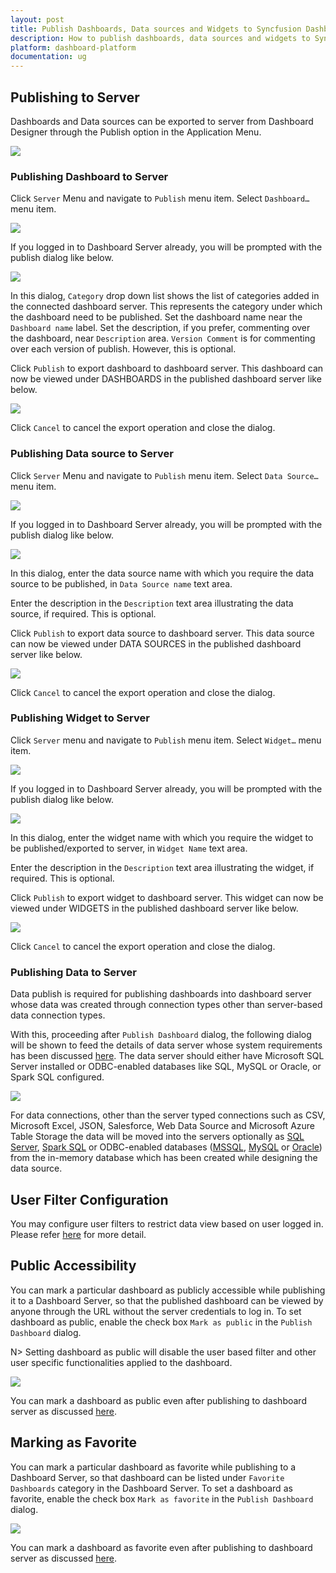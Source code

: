 ```yaml
---
layout: post
title: Publish Dashboards, Data sources and Widgets to Syncfusion Dashboard Server
description: How to publish dashboards, data sources and widgets to Syncfusion Dashboard Server
platform: dashboard-platform
documentation: ug
---
```


## Publishing to Server

Dashboards and Data sources can be exported to server from Dashboard Designer through the Publish option in the Application Menu.

![](images/exportingtoserver_publish.png)

### Publishing Dashboard to Server

Click `Server` Menu and navigate to `Publish` menu item. Select `Dashboard…` menu item.

![](images/exportingtoserver_dashboard.png)

If you logged in to Dashboard Server already, you will be prompted with the publish dialog like below.

![](images/exportingtoserver_publishdashboardwizard.png)

In this dialog, `Category` drop down list shows the list of categories added in the connected dashboard server. This represents the category under which the dashboard need to be published. Set the dashboard name near the `Dashboard name` label. Set the description, if you prefer, commenting over the dashboard, near `Description` area. `Version Comment` is for commenting over each version of publish. However, this is optional.

Click `Publish` to export dashboard to dashboard server. This dashboard can now be viewed under DASHBOARDS in the published dashboard server like below.

![](images/exportingtoserver_selectdashboard.png)

Click `Cancel` to cancel the export operation and close the dialog.

### Publishing Data source to Server

Click `Server` Menu and navigate to `Publish` menu item. Select `Data Source…` menu item.

![](images/exportingtoserver_datasource.png)

If you logged in to Dashboard Server already, you will be prompted with the publish dialog like below.

![](images/exportingtoserver_datasourcewizard.png)

In this dialog, enter the data source name with which you require the data source to be published, in `Data Source name` text area.

Enter the description in the `Description` text area illustrating the data source, if required. This is optional.

Click `Publish` to export data source to dashboard server. This data source can now be viewed under DATA SOURCES in the published dashboard server like below.

![](images/exportingtoserver_selectdatasource.png)

Click `Cancel` to cancel the export operation and close the dialog.

### Publishing Widget to Server

Click `Server` menu and navigate to `Publish` menu item. Select `Widget…` menu item.

![](images/exportingwidgetstoserver_publish.png)

If you logged in to Dashboard Server already, you will be prompted with the publish dialog like below.

![](images/exportingwidgetstoserver_publishwidget.png)

In this dialog, enter the widget name with which you require the widget to be published/exported to server, in `Widget Name` text area.

Enter the description in the `Description` text area illustrating the widget, if required. This is optional.

Click `Publish` to export widget to dashboard server. This widget can now be viewed under WIDGETS in the published dashboard server like below.

![](images/exportingwidgetstoserver_widget.png)

Click `Cancel` to cancel the export operation and close the dialog.

### Publishing Data to Server

Data publish is required for publishing dashboards into dashboard server whose data was created through connection types other than server-based data connection types.

With this, proceeding after `Publish Dashboard` dialog, the following dialog will be shown to feed the details of data server whose system requirements has been discussed [here](/dashboard-platform/dashboard-designer/system-requirements). The data server should either have Microsoft SQL Server installed or ODBC-enabled databases like SQL, MySQL or Oracle, or Spark SQL configured. 

![](images/exportingtoserver_selectpublish.png)
   
For data connections, other than the server typed connections such as CSV, Microsoft Excel, JSON, Salesforce, Web Data Source and Microsoft Azure Table Storage the data will be moved into the servers optionally as [SQL Server](/dashboard-platform/dashboard-designer/connecting-to-data/connecting-to-data#connecting-to-sql-server-database), [Spark SQL](/dashboard-platform/dashboard-designer/connecting-to-data/connecting-to-data#connecting-to-spark-sql-data) or ODBC-enabled databases ([MSSQL](/dashboard-platform/dashboard-designer/connecting-to-data/connecting-to-data#connecting-to-sql-server-database-through-odbc-connection), [MySQL](/dashboard-platform/dashboard-designer/connecting-to-data/connecting-to-data#connecting-to-mysql-database-through-odbc-connection) or [Oracle](/dashboard-platform/dashboard-designer/connecting-to-data/connecting-to-data#connecting-to-oracle-database-through-odbc-connection)) from the in-memory database which has been created while designing the data source.


## User Filter Configuration

You may configure user filters to restrict data view based on user logged in. Please refer [here](/dashboard-platform/dashboard-designer/compose-dashboard/configuring-user-based-filter) for more detail.


## Public Accessibility 

You can mark a particular dashboard as publicly accessible while publishing it to a Dashboard Server, so that the published dashboard can be viewed by anyone through the URL without the server credentials to log in. To set dashboard as public, enable the check box `Mark as public` in the `Publish Dashboard` dialog.

N> Setting dashboard as public will disable the user based filter and other user specific functionalities applied to the dashboard.

![](images/markaspublic.png)

You can mark a dashboard as public even after publishing to dashboard server as discussed [here](/dashboard-platform/dashboard-server/administration/manage-dashboards/public-dashboards#make-public).

## Marking as Favorite

You can mark a particular dashboard as favorite while publishing to a Dashboard Server, so that dashboard can be listed under `Favorite Dashboards` category in the Dashboard Server. To set a dashboard as favorite, enable the check box `Mark as favorite` in the `Publish Dashboard` dialog.

![](images/markasfavorite.png)

You can mark a dashboard as favorite even after publishing to dashboard server as discussed [here](/dashboard-platform/dashboard-server/administration/manage-dashboards/favorite-dashboards#mark-a-dashboard-as-favorite).


